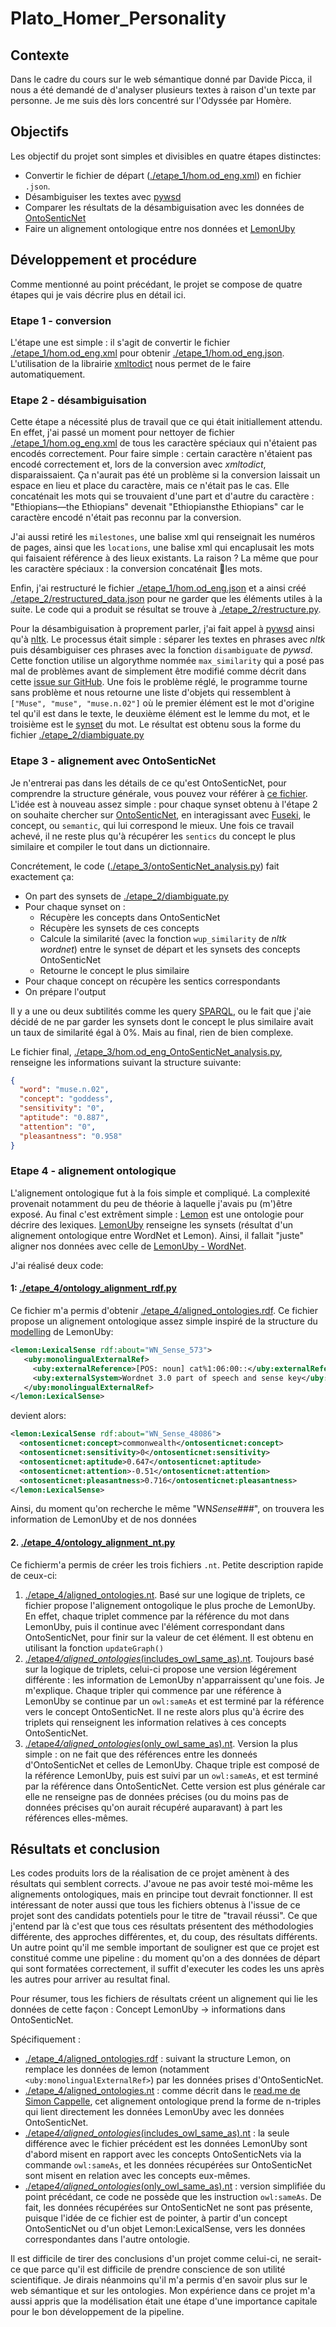 # Plato_Homer_Personality

## Contexte

Dans le cadre du cours sur le web sémantique donné par Davide Picca, il nous a été demandé de d'analyser plusieurs textes à raison d'un texte par personne. Je me suis dès lors concentré sur l'Odyssée par Homère.

## Objectifs

Les objectif du projet sont simples et divisibles en quatre étapes distinctes:

- Convertir le fichier de départ ([./etape_1/hom.od_eng.xml](./etape_1/hom.od_eng.xml)) en fichier `.json`.
- Désambiguiser les textes avec [pywsd](https://github.com/alvations/pywsd)
- Comparer les résultats de la désambiguisation avec les données de [OntoSenticNet](https://sentic.net/ontosenticnet.zip)
- Faire un alignement ontologique entre nos données et [LemonUby](https://lemon-model.net/lexica/uby/wn/wn.nt.gz)

## Développement et procédure

Comme mentionné au point précédant, le projet se compose de quatre étapes qui je vais décrire plus en détail ici.

### Etape 1 - conversion

L'étape une est simple : il s'agit de convertir le fichier [./etape_1/hom.od_eng.xml](./etape_1/hom.od_eng.xml) pour obtenir [./etape_1/hom.od_eng.json](./etape_1/hom.od_eng.json). L'utilisation de la librairie [xmltodict](pypi.org/project/xmltodict) nous permet de le faire automatiquement.

### Etape 2 - désambiguisation

Cette étape a nécessité plus de travail que ce qui était initiallement attendu. En effet, j'ai passé un moment pour nettoyer de fichier [./etape_1/hom.og_eng.xml](./etape_1/hom.og_eng.xml) de tous les caractère spéciaux qui n'étaient pas encodés correctement. Pour faire simple : certain caractère n'étaient pas encodé correctement et, lors de la conversion avec _xmltodict_, disparaissaient. Ça n'aurait pas été un problème si la conversion laissait un espace en lieu et place du caractère, mais ce n'était pas le cas. Elle concaténait les mots qui se trouvaient d'une part et d'autre du caractère : "Ethiopians&mdash;the Ethiopians" devenait "Ethiopiansthe Ethiopians" car le caractère encodé n'était pas reconnu par la conversion.

J'ai aussi retiré les `milestones`, une balise xml qui renseignait les numéros de pages, ainsi que les `locations`, une balise xml qui encaplusait les mots qui faisaient référence à des lieux existants. La raison ? La même que pour les caractère spéciaux : la conversion concaténait les mots.

Enfin, j'ai restructuré le fichier [./etape_1/hom.od_eng.json](./etape_1/hom.od_eng.json) et a ainsi créé [./etape_2/restructured_data.json](./etape_2/restructured_data.json) pour ne garder que les éléments utiles à la suite. Le code qui a produit se résultat se trouve à [./etape_2/restructure.py](./etape_2/restructure.py).

Pour la désambiguisation à proprement parler, j'ai fait appel à [pywsd](https://github.com/alvations/pywsd) ainsi qu'à [nltk](https://www.nltk.org/). Le processus était simple : séparer les textes en phrases avec _nltk_ puis désambiguiser ces phrases avec la fonction `disambiguate` de _pywsd_. Cette fonction utilise un algorythme nommée `max_similarity` qui a posé pas mal de problèmes avant de simplement être modifié comme décrit dans cette [issue sur GitHub](https://github.com/alvations/pywsd/issues/59). Une fois le problème réglé, le programme tourne sans problème et nous retourne une liste d'objets qui ressemblent à `["Muse", "muse", "muse.n.02"]` où le premier élément est le mot d'origine tel qu'il est dans le texte, le deuxième élément est le lemme du mot, et le troisième est le [synset](https://wordnet.princeton.edu/) du mot. Le résultat est obtenu sous la forme du fichier [./etape_2/diambiguate.py](./etape_2/diambiguate.py)

### Etape 3 - alignement avec OntoSenticNet

Je n'entrerai pas dans les détails de ce qu'est OntoSenticNet, pour comprendre la structure générale, vous pouvez vour référer à [ce fichier](https://sentic.net/ontosenticnet.pdf). L'idée est à nouveau assez simple : pour chaque synset obtenu à l'étape 2 on souhaite chercher sur [OntoSenticNet](https://sentic.net/ontosenticnet.zip), en interagissant avec [Fuseki](https://jena.apache.org/documentation/fuseki2/), le concept, ou `semantic`, qui lui correspond le mieux. Une fois ce travail achevé, il ne reste plus qu'à récupérer les `sentics` du concept le plus similaire et compiler le tout dans un dictionnaire.

Concrétement, le code ([./etape_3/ontoSenticNet_analysis.py](./etape_3/ontoSenticNet_analysis.py)) fait exactement ça:

- On part des synsets de [./etape_2/diambiguate.py](./etape_2/diambiguate.py)
- Pour chaque synset on :
  - Récupère les concepts dans OntoSenticNet
  - Récupère les synsets de ces concepts
  - Calcule la similarité (avec la fonction `wup_similarity` de _nltk wordnet_) entre le synset de départ et les synsets des concepts OntoSenticNet
  - Retourne le concept le plus similaire
- Pour chaque concept on récupère les sentics correspondants
- On prépare l'output

Il y a une ou deux subtilités comme les query [SPARQL](https://www.w3.org/TR/rdf-sparql-query/), ou le fait que j'aie décidé de ne par garder les synsets dont le concept le plus similaire avait un taux de similarité égal à 0%. Mais au final, rien de bien complexe.

Le fichier final, [./etape_3/hom.od_eng_OntoSenticNet_analysis.py](./etape_3/hom.od_eng_OntoSenticNet_analysis.py), renseigne les informations suivant la structure suivante:

```json
{
  "word": "muse.n.02",
  "concept": "goddess",
  "sensitivity": "0",
  "aptitude": "0.887",
  "attention": "0",
  "pleasantness": "0.958"
}
```

### Etape 4 - alignement ontologique

L'alignement ontologique fut à la fois simple et compliqué. La complexité provenait notamment du peu de théorie à laquelle j'avais pu (m')être exposé. Au final c'est extrêment simple : [Lemon](https://lemon-model.net/index.php) est une ontologie pour décrire des lexiques. [LemonUby](https://lemon-model.net/lexica/uby/modelling.php) renseigne les synsets (résultat d'un alignement ontologique entre WordNet et Lemon). Ainsi, il fallait "juste" aligner nos données avec celle de [LemonUby - WordNet](https://lemon-model.net/lexica/uby/wn/wn.nt.gz).

J'ai réalisé deux code:

#### 1: [./etape_4/ontology_alignment_rdf.py](./etape_4/ontology_alignment_rdf.py)

Ce fichier m'a permis d'obtenir [./etape_4/aligned_ontologies.rdf](./etape_4/aligned_ontologies.rdf). Ce fichier propose un alignement ontologique assez simple inspiré de la structure du [modelling](https://lemon-model.net/lexica/uby/modelling.php) de LemonUby:

```xml
<lemon:LexicalSense rdf:about="WN_Sense_573">
   <uby:monolingualExternalRef>
     <uby:externalReference>[POS: noun] cat%1:06:00::</uby:externalReference>
     <uby:externalSystem>Wordnet 3.0 part of speech and sense key</uby:externalSystem>
   </uby:monolingualExternalRef>
</lemon:LexicalSense>
```

devient alors:

```xml
<lemon:LexicalSense rdf:about="WN_Sense_48086">
  <ontosenticnet:concept>commonwealth</ontosenticnet:concept>
  <ontosenticnet:sensitivity>0</ontosenticnet:sensitivity>
  <ontosenticnet:aptitude>0.647</ontosenticnet:aptitude>
  <ontosenticnet:attention>-0.51</ontosenticnet:attention>
  <ontosenticnet:pleasantness>0.716</ontosenticnet:pleasantness>
</lemon:LexicalSense>
```

Ainsi, du moment qu'on recherche le même "WN*Sense*###", on trouvera les information de LemonUby et de nos données

#### 2. [./etape_4/ontology_alignment_nt.py](./etape_4/ontology_alignment_nt.py)

Ce fichierm'a permis de créer les trois fichiers `.nt`. Petite description rapide de ceux-ci:

1. [./etape_4/aligned_ontologies.nt](./etape_4/aligned_ontologies.nt). Basé sur une logique de triplets, ce fichier propose l'alignement ontogolique le plus proche de LemonUby. En effet, chaque triplet commence par la référence du mot dans LemonUby, puis il continue avec l'élément correspondant dans OntoSenticNet, pour finir sur la valeur de cet élément. Il est obtenu en utilisant la fonction `updateGraph()`
2. [./etape*4/aligned_ontologies*(includes_owl_same_as).nt](<./etape_4/aligned_ontologies_(includes_owl_same_as).nt>). Toujours basé sur la logique de triplets, celui-ci propose une version légérement différente : les information de LemonUby n'apparraissent qu'une fois. Je m'explique. Chaque tripler qui commence par une référence à LemonUby se continue par un `owl:sameAs` et est terminé par la référence vers le concept OntoSenticNet. Il ne reste alors plus qu'à écrire des triplets qui renseignent les information relatives à ces concepts OntoSenticNet.
3. [./etape*4/aligned_ontologies*(only_owl_same_as).nt](<./etape_4/aligned_ontologies_(only_owl_same_as).nt>). Version la plus simple : on ne fait que des références entre les donneés d'OntoSenticNet et celles de LemonUby. Chaque triple est composé de la référence LemonUby, puis est suivi par un `owl:sameAs`, et est terminé par la référence dans OntoSenticNet. Cette version est plus générale car elle ne renseigne pas de données précises (ou du moins pas de données précises qu'on aurait récupéré auparavant) à part les références elles-mêmes.

## Résultats et conclusion

Les codes produits lors de la réalisation de ce projet amènent à des résultats qui semblent corrects. J'avoue ne pas avoir testé moi-même les alignements ontologiques, mais en principe tout devrait fonctionner. Il est intéressant de noter aussi que tous les fichiers obtenus à l'issue de ce projet sont des candidats potentiels pour le titre de "travail réussi". Ce que j'entend par là c'est que tous ces résultats présentent des méthodologies différente, des approches différentes, et, du coup, des résultats différents. Un autre point qu'il me semble important de souligner est que ce projet est constitué comme une pipeline : du moment qu'on a des données de départ qui sont formatées correctement, il suffit d'executer les codes les uns après les autres pour arriver au resultat final.

Pour résumer, tous les fichiers de résultats créent un alignement qui lie les données de cette façon :
Concept LemonUby -> informations dans OntoSenticNet.

Spécifiquement :

- [./etape_4/aligned_ontologies.rdf](./etape_4/aligned_ontologies.rdf) : suivant la structure Lemon, on remplace les données de lemon (notamment `<uby:monolingualExternalRef>`) par les données prises d'OntoSenticNet.
- [./etape_4/aligned_ontologies.nt](./etape_4/aligned_ontologies.nt) : comme décrit dans le [read.me de Simon Cappelle](gitlab.com/ish_unil/students_sw/plato_gomer_personality/-/tree/Simon_Cappelle), cet alignement ontologique prend la forme de n-triples qui lient directement les données LemonUby avec les données OntoSenticNet.
- [./etape*4/aligned_ontologies*(includes_owl_same_as).nt](<./etape_4/aligned_ontologies_(includes_owl_same_as).nt>) : la seule différence avec le fichier précédent est les données LemonUby sont d'abord misent en rapport avec les concepts OntoSenticNets via la commande `owl:sameAs`, et les données récupérées sur OntoSenticNet sont misent en relation avec les concepts eux-mêmes.
- [./etape*4/aligned_ontologies*(only_owl_same_as).nt](<./etape_4/aligned_ontologies_(only_owl_same_as).nt>) : version simplifiée du point précédant, ce code ne possède que les instruction `owl:sameAs`. De fait, les données récupérées sur OntoSenticNet ne sont pas présente, puisque l'idée de ce fichier est de pointer, à partir d'un concept OntoSenticNet ou d'un objet Lemon:LexicalSense, vers les données correspondantes dans l'autre ontologie.

Il est difficile de tirer des conclusions d'un projet comme celui-ci, ne serait-ce que parce qu'il est difficile de prendre conscience de son utilité scientifique. Je dirais néanmoins qu'il m'a permis d'en savoir plus sur le web sémantique et sur les ontologies. Mon expérience dans ce projet m'a aussi appris que la modélisation était une étape d'une importance capitale pour le bon développement de la pipeline.
